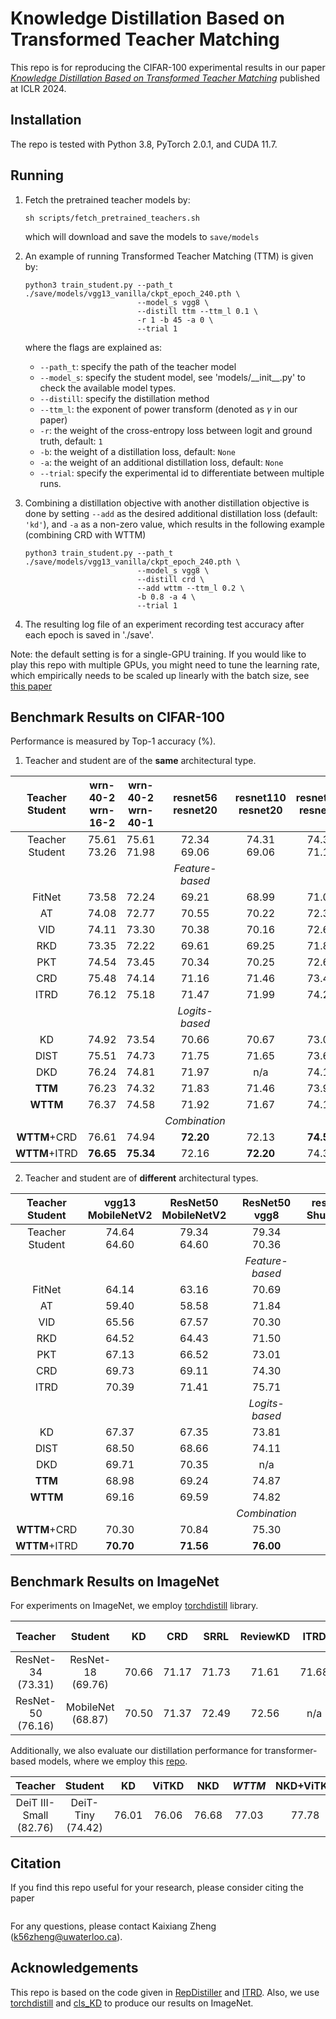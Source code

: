 # Knowledge Distillation Based on Transformed Teacher Matching

This repo is for reproducing the CIFAR-100 experimental results in our paper [*Knowledge Distillation Based on Transformed Teacher Matching*](http://arxiv.org/) published at ICLR 2024.

## Installation

The repo is tested with Python 3.8, PyTorch 2.0.1, and CUDA 11.7.

## Running

1. Fetch the pretrained teacher models by:
    ```
    sh scripts/fetch_pretrained_teachers.sh
    ```
   which will download and save the models to `save/models`
   
2. An example of running Transformed Teacher Matching (TTM) is given by:
    ```
    python3 train_student.py --path_t ./save/models/vgg13_vanilla/ckpt_epoch_240.pth \
                             --model_s vgg8 \
                             --distill ttm --ttm_l 0.1 \
                             -r 1 -b 45 -a 0 \
                             --trial 1
    ```
    where the flags are explained as:
    - `--path_t`: specify the path of the teacher model
    - `--model_s`: specify the student model, see 'models/\_\_init\_\_.py' to check the available model types.
    - `--distill`: specify the distillation method
    - `--ttm_l`: the exponent of power transform (denoted as $\gamma$ in our paper)
    - `-r`: the weight of the cross-entropy loss between logit and ground truth, default: `1`
    - `-b`: the weight of a distillation loss, default: `None`
    - `-a`: the weight of an additional distillation loss, default: `None`
    - `--trial`: specify the experimental id to differentiate between multiple runs.
    
3. Combining a distillation objective with another distillation objective is done by setting `--add` as the desired additional distillation loss (default: `'kd'`), and `-a` as a non-zero value, which results in the following example (combining CRD with WTTM)
    ```
    python3 train_student.py --path_t ./save/models/vgg13_vanilla/ckpt_epoch_240.pth \
                             --model_s vgg8 \
                             --distill crd \
                             --add wttm --ttm_l 0.2 \
                             -b 0.8 -a 4 \
                             --trial 1
    ```

4. The resulting log file of an experiment recording test accuracy after each epoch is saved in './save'.

Note: the default setting is for a single-GPU training. If you would like to play this repo with multiple GPUs, you might need to tune the learning rate, which empirically needs to be scaled up linearly with the batch size, see [this paper](https://arxiv.org/abs/1706.02677)

## Benchmark Results on CIFAR-100

Performance is measured by Top-1 accuracy (%).

1. Teacher and student are of the **same** architectural type.

| Teacher <br> Student | wrn-40-2 <br> wrn-16-2 | wrn-40-2 <br> wrn-40-1 | resnet56 <br> resnet20 | resnet110 <br> resnet20 | resnet110 <br> resnet32 | resnet32x4 <br> resnet8x4 |  vgg13 <br> vgg8 |
|:---------------:|:-----------------:|:-----------------:|:-----------------:|:------------------:|:------------------:|:--------------------:|:-----------:|
| Teacher <br> Student |    75.61 <br> 73.26    |    75.61 <br> 71.98    |    72.34 <br> 69.06    |     74.31 <br> 69.06    |     74.31 <br> 71.14    |      79.42 <br> 72.50     | 74.64 <br> 70.36 |
||||*Feature-based*|||||
|FitNet|73.58|72.24|69.21|68.99|71.06|73.50|71.02|
|AT|74.08|72.77|70.55|70.22|72.31|73.44|71.43|
|VID|74.11|73.30|70.38|70.16|72.61|73.09|71.23|
|RKD|73.35|72.22|69.61|69.25|71.82|71.90|71.48|
|PKT|74.54|73.45|70.34|70.25|72.61|73.64|72.88|
|CRD|75.48|74.14|71.16|71.46|73.48|75.51|73.94|
|ITRD|76.12|75.18|71.47|71.99|74.26|76.19|74.93|
||||*Logits-based*|||||
|KD|74.92|73.54|70.66|70.67|73.08|73.33|72.98|
|DIST|75.51|74.73|71.75|71.65|73.69|76.31|73.89|
|DKD|76.24|74.81|71.97|n/a|74.11|76.32|74.68|
|**TTM**|76.23|74.32|71.83|71.46|73.97|76.17|74.33|
|**WTTM**|76.37|74.58|71.92|71.67|74.13|76.06|74.44|
||||*Combination*|||||
|**WTTM**+CRD|76.61|74.94|**72.20**|72.13|**74.52**|76.65|74.71|
|**WTTM**+ITRD|**76.65**|**75.34**|72.16|**72.20**|74.36|**77.36**|**75.13**|

2. Teacher and student are of **different** architectural types.

| Teacher <br> Student | vgg13 <br> MobileNetV2 | ResNet50 <br> MobileNetV2 | ResNet50 <br> vgg8 | resnet32x4 <br> ShuffleNetV1 | resnet32x4 <br> ShuffleNetV2 | wrn-40-2 <br> ShuffleNetV1 |
|:---------------:|:-----------------:|:--------------------:|:-------------:|:-----------------------:|:-----------------------:|:---------------------:|
| Teacher <br> Student |    74.64 <br> 64.60    |      79.34 <br> 64.60     |  79.34 <br> 70.36  |       79.42 <br> 70.50       |       79.42 <br> 71.82       |      75.61 <br> 70.50      |
||||*Feature-based*||||
|FitNet|64.14|63.16|70.69|73.59|73.54|73.73|
|AT|59.40|58.58|71.84|71.73|72.73|73.32|
|VID|65.56|67.57|70.30|73.38|73.40|73.61|
|RKD|64.52|64.43|71.50|72.28|73.21|72.21|
|PKT|67.13|66.52|73.01|74.10|74.69|73.89|
|CRD|69.73|69.11|74.30|75.11|75.65|76.05|
|ITRD|70.39|71.41|75.71|76.91|77.40|77.35|
||||*Logits-based*||||
|KD|67.37|67.35|73.81|74.07|74.45|74.83|
|DIST|68.50|68.66|74.11|76.34|77.35|76.40|
|DKD|69.71|70.35|n/a|76.45|77.07|76.70|
|**TTM**|68.98|69.24|74.87|74.18|76.57|75.39|
|**WTTM**|69.16|69.59|74.82|74.37|76.55|75.42|
||||*Combination*||||
|**WTTM**+CRD|70.30|70.84|75.30|75.82|77.04|76.86|
|**WTTM**+ITRD|**70.70**|**71.56**|**76.00**|**77.03**|**77.68**|**77.44**|

## Benchmark Results on ImageNet

For experiments on ImageNet, we employ [torchdistill](https://github.com/yoshitomo-matsubara/torchdistill) library.

| Teacher | Student | KD   | CRD  | SRRL | ReviewKD | ITRD | DKD  | DIST | KD++ | NKD  | CTKD | KD-Zero | ***WTTM*** |
|:---------:|:---------:|:---------:|:---------:|:---------:|:---------:|:---------:|:---------:|:---------:|:---------:|:---------:|:---------:|:---------:|:---------:|
| ResNet-34 (73.31) | ResNet-18 (69.76) | 70.66 | 71.17 | 71.73 | 71.61 | 71.68 | 71.70 | 72.07 | 71.98 | 71.96 | 71.51 | <ins>72.17 | **72.19** |
| ResNet-50 (76.16) | MobileNet (68.87) | 70.50 | 71.37 | 72.49 | 72.56 | n/a   | 72.05 | **73.24** | 72.77 | 72.58 | n/a    | 73.02 | <ins>73.09 |

Additionally, we also evaluate our distillation performance for transformer-based models, where we employ this [repo](https://github.com/yzd-v/cls_KD?tab=readme-ov-file).

| Teacher | Student |   KD  | ViTKD |  NKD  | ***WTTM*** | NKD+ViTKD | ***WTTM***+ViTKD |
|:------:|:------:|:------:|:------:|:------:|:------:|:------:|:------:|
| DeiT III-Small (82.76) | DeiT-Tiny (74.42) | 76.01 | 76.06 | 76.68 |  77.03   |    77.78    |      78.04     |

## Citation

If you find this repo useful for your research, please consider citing the paper

```

```
For any questions, please contact Kaixiang Zheng (k56zheng@uwaterloo.ca).

## Acknowledgements

This repo is based on the code given in [RepDistiller](https://github.com/HobbitLong/RepDistiller) and [ITRD](https://github.com/roymiles/ITRD/tree/master). Also, we use [torchdistill](https://github.com/yoshitomo-matsubara/torchdistill) and [cls_KD](https://github.com/yzd-v/cls_KD?tab=readme-ov-file) to produce our results on ImageNet. 
